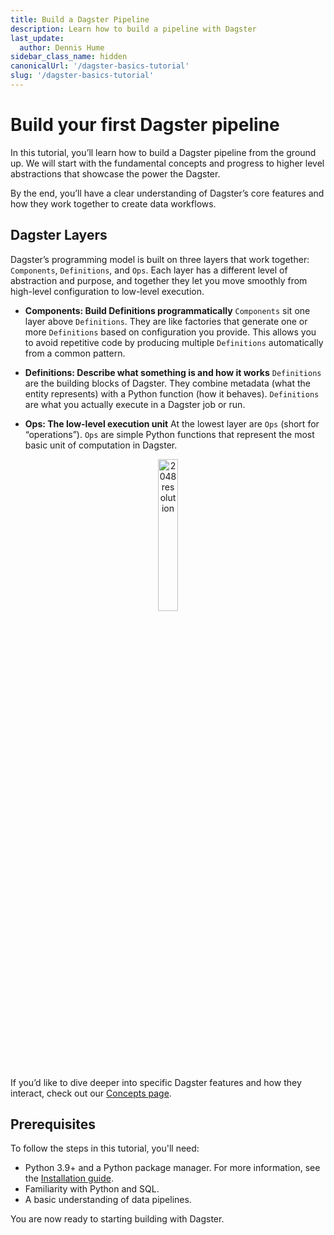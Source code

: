 ```yaml
---
title: Build a Dagster Pipeline
description: Learn how to build a pipeline with Dagster
last_update:
  author: Dennis Hume
sidebar_class_name: hidden
canonicalUrl: '/dagster-basics-tutorial'
slug: '/dagster-basics-tutorial'
---
```


# Build your first Dagster pipeline

In this tutorial, you’ll learn how to build a Dagster pipeline from the ground up. We will start with the fundamental concepts and progress to higher level abstractions that showcase the power the Dagster.

By the end, you’ll have a clear understanding of Dagster’s core features and how they work together to create data workflows.

## Dagster Layers

Dagster’s programming model is built on three layers that work together: `Components`, `Definitions`, and `Ops`. Each layer has a different level of abstraction and purpose, and together they let you move smoothly from high-level configuration to low-level execution.

- **Components: Build Definitions programmatically**
  `Components` sit one layer above `Definitions`. They are like factories that generate one or more `Definitions` based on configuration you provide. This allows you to avoid repetitive code by producing multiple `Definitions` automatically from a common pattern.

- **Definitions: Describe what something is and how it works**
  `Definitions` are the building blocks of Dagster. They combine metadata (what the entity represents) with a Python function (how it behaves). `Definitions` are what you actually execute in a Dagster job or run.

- **Ops: The low-level execution unit**
  At the lowest layer are `Ops` (short for “operations”). `Ops` are simple Python functions that represent the most basic unit of computation in Dagster.

<p align="center">
  <img src="/images/tutorial/dagster-tutorial/overviews/overview-1.png" alt="2048 resolution" width="25%" />
</p>

If you’d like to dive deeper into specific Dagster features and how they interact, check out our [Concepts page](/getting-started/concepts).

## Prerequisites

To follow the steps in this tutorial, you'll need:

- Python 3.9+ and a Python package manager. For more information, see the [Installation guide](/getting-started/installation).
- Familiarity with Python and SQL.
- A basic understanding of data pipelines.

You are now ready to starting building with Dagster.
